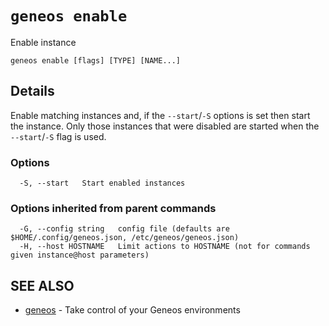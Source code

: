 # `geneos enable`

Enable instance

```text
geneos enable [flags] [TYPE] [NAME...]
```

## Details

Enable matching instances and, if the `--start`/`-S` options is set then
start the instance. Only those instances that were disabled are started
when the `--start`/`-S` flag is used.

### Options

```text
  -S, --start   Start enabled instances
```

### Options inherited from parent commands

```text
  -G, --config string   config file (defaults are $HOME/.config/geneos.json, /etc/geneos/geneos.json)
  -H, --host HOSTNAME   Limit actions to HOSTNAME (not for commands given instance@host parameters)
```

## SEE ALSO

* [geneos](geneos.md)	 - Take control of your Geneos environments
